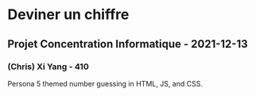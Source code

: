 # Deviner un chiffre
## Projet Concentration Informatique - 2021-12-13
### (Chris) Xi Yang - 410

Persona 5 themed number guessing in HTML, JS, and CSS. 